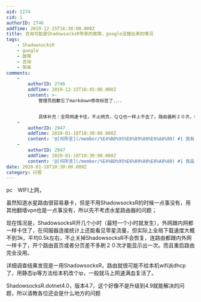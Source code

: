 ```yaml
---
aid: 2274
cid: 1
authorID: 2746
addTime: 2019-12-15T16:30:00.000Z
title: 咨询可能是ShadowsocksR带来的故障，google没搜出来的情况
tags:
    - ShadowsocksR
    - google
    - 故障
    - 咨询
    - 带来
comments:
    -
        authorID: 2746
        addTime: 2019-12-15T16:45:00.000Z
        content: >-
            管理员抱歉忘了markdown修改标签了．．．．


            具体补充：全局网速卡住，不止网页，ＱＱ也一样上不去了。路由器刷２０次，都是等２０秒也没法确定到底能不能刷出来页面，有时候３０秒就刷出来了，有时候突然１０秒就刷出来了。
    -
        authorID: 2947
        addTime: 2020-01-18T10:30:00.000Z
        content: '@[何所言](/member/%E4%BD%95%E6%89%80%E8%A8%80) #1 我有些东西想给你看，可否留个邮箱'
    -
        authorID: 2947
        addTime: 2020-01-18T10:30:00.000Z
        content: '@[何所言](/member/%E4%BD%95%E6%89%80%E8%A8%80) #1 我品葱账号是 天灭破乎'
date: 2020-01-18T10:30:00.000Z
category: 问答
---
```


pc　WIFI上网，

虽然知道水星路由很容易暴卡，但是不用ShadowsocksR的时候一点事没有，用其他翻墙vpn也是一点事没有，所以先不考虑水星路由器的问题；

现在情况是，ShadowsocksR开几个小时（最短一个小时就发生），外网跟内网都一样卡住了，在伺服器连接统计上还能看见零星流量，但实际上全局下载速度大概不到3k，平均0.5k左右，不止关掉ShadowsocksR不会恢复，连路由都跟内外网一样卡了，开个路由首页或者分页差不多刷２０次才能显示出一次。而且重启路由完全没用。

详细调查结果发现是一用ShadowsocksR，路由就很可能不给本机wifi派dhcp了，用静态ip等方法给本机改个ip，一般就马上网速满血复活了。

ShadowsocksR.dotnet4.0，版本4.7，这个好像不是升级到4.9就能解决的问题，所以请教各位还会是什么地方的问题
